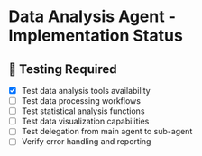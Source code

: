 # Data Analysis Agent - Implementation Status

## 🧪 Testing Required
- [x] Test data analysis tools availability
- [ ] Test data processing workflows
- [ ] Test statistical analysis functions
- [ ] Test data visualization capabilities
- [ ] Test delegation from main agent to sub-agent
- [ ] Verify error handling and reporting